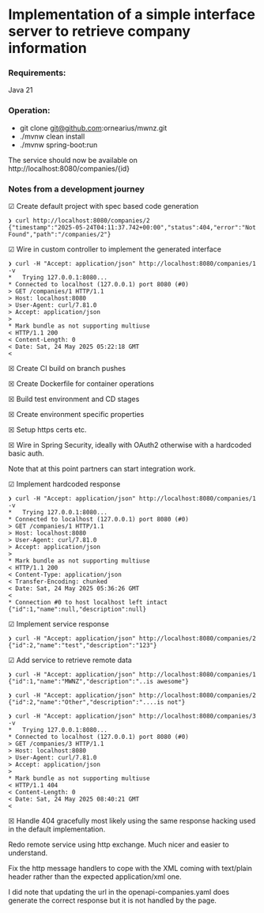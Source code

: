 # Implementation of a simple interface server to retrieve company information

### Requirements: 
Java 21

### Operation:
- git clone git@github.com:ornearius/mwnz.git
- ./mvnw clean install
- ./mvnw spring-boot:run

The service should now be available on http://localhost:8080/companies/{id}

### Notes from a development journey

&#9745; Create default project with spec based code generation
```shell
❯ curl http://localhost:8080/companies/2
{"timestamp":"2025-05-24T04:11:37.742+00:00","status":404,"error":"Not Found","path":"/companies/2"}
```

&#9745; Wire in custom controller to implement the generated interface
```shell
❯ curl -H "Accept: application/json" http://localhost:8080/companies/1 -v
*   Trying 127.0.0.1:8080...
* Connected to localhost (127.0.0.1) port 8080 (#0)
> GET /companies/1 HTTP/1.1
> Host: localhost:8080
> User-Agent: curl/7.81.0
> Accept: application/json
> 
* Mark bundle as not supporting multiuse
< HTTP/1.1 200 
< Content-Length: 0
< Date: Sat, 24 May 2025 05:22:18 GMT
< 
```
&#9746; Create CI build on branch pushes

&#9746; Create Dockerfile for container operations

&#9746; Build test environment and CD stages

&#9746; Create environment specific properties

&#9746; Setup https certs etc.

&#9746; Wire in Spring Security, ideally with OAuth2 otherwise with a hardcoded basic auth.

Note that at this point partners can start integration work.

&#9745; Implement hardcoded response
```shell
❯ curl -H "Accept: application/json" http://localhost:8080/companies/1 -v
*   Trying 127.0.0.1:8080...
* Connected to localhost (127.0.0.1) port 8080 (#0)
> GET /companies/1 HTTP/1.1
> Host: localhost:8080
> User-Agent: curl/7.81.0
> Accept: application/json
> 
* Mark bundle as not supporting multiuse
< HTTP/1.1 200 
< Content-Type: application/json
< Transfer-Encoding: chunked
< Date: Sat, 24 May 2025 05:36:26 GMT
< 
* Connection #0 to host localhost left intact
{"id":1,"name":null,"description":null}
```
&#9745; Implement service response
```shell
❯ curl -H "Accept: application/json" http://localhost:8080/companies/2 
{"id":2,"name":"test","description":"123"}
```

&#9745; Add service to retrieve remote data
```shell
❯ curl -H "Accept: application/json" http://localhost:8080/companies/1 
{"id":1,"name":"MWNZ","description":"..is awesome"}

❯ curl -H "Accept: application/json" http://localhost:8080/companies/2
{"id":2,"name":"Other","description":"....is not"}

❯ curl -H "Accept: application/json" http://localhost:8080/companies/3 -v
*   Trying 127.0.0.1:8080...
* Connected to localhost (127.0.0.1) port 8080 (#0)
> GET /companies/3 HTTP/1.1
> Host: localhost:8080
> User-Agent: curl/7.81.0
> Accept: application/json
> 
* Mark bundle as not supporting multiuse
< HTTP/1.1 404 
< Content-Length: 0
< Date: Sat, 24 May 2025 08:40:21 GMT
< 

```
&#9746; Handle 404 gracefully most likely using the same response hacking used in the default implementation.

Redo remote service using http exchange. Much nicer and easier to understand.

Fix the http message handlers to cope with the XML coming with text/plain header rather than the expected application/xml one.

I did note that updating the url in the openapi-companies.yaml does generate the correct response but it is not handled by the page.
